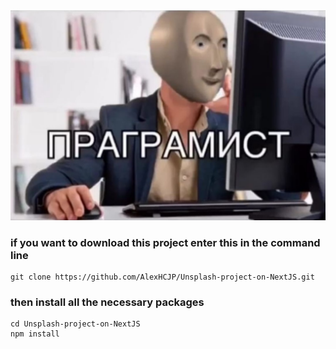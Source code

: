 ![developer](https://raw.githubusercontent.com/AlexHCJP/Unsplash-next-app/main/assets/images/developer.jpg)
### if you want to download this project enter this in the command line

```
git clone https://github.com/AlexHCJP/Unsplash-project-on-NextJS.git
```

### then install all the necessary packages
```
cd Unsplash-project-on-NextJS
npm install
```
